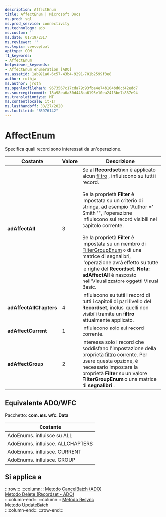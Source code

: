 ```yaml
---
description: AffectEnum
title: AffectEnum | Microsoft Docs
ms.prod: sql
ms.prod_service: connectivity
ms.technology: ado
ms.custom: ''
ms.date: 01/19/2017
ms.reviewer: ''
ms.topic: conceptual
apitype: COM
f1_keywords:
- AffectEnum
helpviewer_keywords:
- AffectEnum enumeration [ADO]
ms.assetid: 1ab921a0-6c57-43b4-9291-701b2599f3e8
author: rothja
ms.author: jroth
ms.openlocfilehash: 9673567c17cda79c93fba4e74b104bd0cb42edd7
ms.sourcegitcommit: 18a98ea6a30d448aa6195e10ea2413be7e837e94
ms.translationtype: MT
ms.contentlocale: it-IT
ms.lasthandoff: 08/27/2020
ms.locfileid: "88976142"
---
```

# <a name="affectenum"></a>AffectEnum
Specifica quali record sono interessati da un'operazione.  
  
|Costante|Valore|Descrizione|  
|--------------|-----------|-----------------|  
|**adAffectAll**|3|Se al **Recordset**non è applicato alcun [filtro](./filter-property.md) , influiscono su tutti i record.<br /><br /> Se la proprietà **Filter** è impostata su un criterio di stringa, ad esempio "Author =' Smith '", l'operazione influiscono sui record visibili nel capitolo corrente.<br /><br /> Se la proprietà **Filter** è impostata su un membro di [FilterGroupEnum](./filtergroupenum.md) o di una matrice di segnalibri, l'operazione avrà effetto su tutte le righe del **Recordset**. **Nota: adAffectAll** è nascosto nell'Visualizzatore oggetti Visual Basic.|  
|**adAffectAllChapters**|4|Influiscono su tutti i record di tutti i capitoli di pari livello del **Recordset**, inclusi quelli non visibili tramite un **filtro** attualmente applicato.|  
|**adAffectCurrent**|1|Influiscono solo sul record corrente.|  
|**adAffectGroup**|2|Interessa solo i record che soddisfano l'impostazione della proprietà [filtro](./filter-property.md) corrente. Per usare questa opzione, è necessario impostare la proprietà **Filter** su un valore **FilterGroupEnum** o una matrice di **segnalibri** .|  
  
## <a name="adowfc-equivalent"></a>Equivalente ADO/WFC  
 Pacchetto: **com. ms. wfc. Data**  
  
|Costante|  
|--------------|  
|AdoEnums. influisce su ALL|  
|AdoEnums. influisce. ALLCHAPTERS|  
|AdoEnums. influisce. CURRENT|  
|AdoEnums. influisce. GROUP|  
  
## <a name="applies-to"></a>Si applica a  

:::row:::
    :::column:::
        [Metodo CancelBatch (ADO)](./cancelbatch-method-ado.md)  
        [Metodo Delete (Recordset - ADO)](./delete-method-ado-recordset.md)  
    :::column-end:::
    :::column:::
        [Metodo Resync](./resync-method.md)  
        [Metodo UpdateBatch](./updatebatch-method.md)  
    :::column-end:::
:::row-end:::